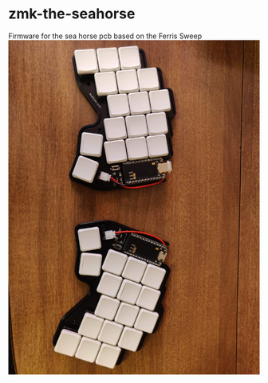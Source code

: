 # zmk-the-seahorse
Firmware for the sea horse pcb based on the Ferris Sweep
![the-seahorse board](roadrunner.jpg)
